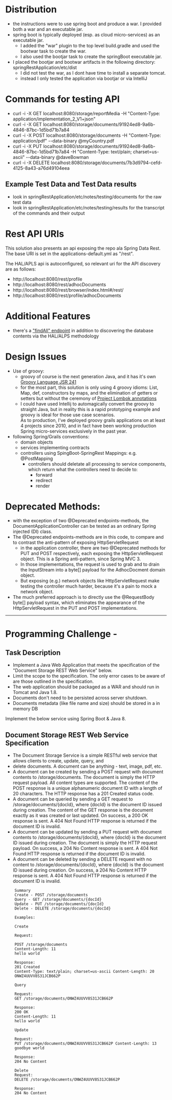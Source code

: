 # Distribution

* the instructions were to use spring boot and produce a war. I provided both a war and an executable jar. 
* spring boot is typically deployed (esp. as cloud micro-services) as an executable jar. 
   * I added the "war" plugin to the top level build.gradle and used the bootwar task to create the war. 
   * I also used the bootjar task to create the springBoot executable jar. 
* I placed the bootjar and bootwar artifacts in the following directory: springRestApplication/etc/dist
   * I did not test the war, as I dont have time to install a separate tomcat. 
   * instead I only tested the application via bootjar or via IntelliJ 

# Commands for testing API

* curl -i -X GET localhost:8080/storage/reportMedia -H "Content-Type: application/implementation_2_V1+json"
* curl -i -X GET localhost:8080/storage/documents/91924ed8-9a6b-4846-87bc-1d5bd71b7a84
* curl -i -X POST localhost:8080/storage/documents   -H "Content-Type: application/pdf"   --data-binary @myCountry.pdf
* curl -i -X PUT localhost:8080/storage/documents/91924ed8-9a6b-4846-87bc-1d5bd71b7a84 -H "Content-Type: text/plain; charset=us-ascii"   --data-binary @daveBowman
* curl -i -X DELETE localhost:8080/storage/documents/7b3d9794-cefd-4125-8a43-a76d49104eea

## Example Test Data and Test Data results

* look in springRestApplication/etc/notes/testing/documents for the raw test data
* look in springRestApplication/etc/notes/testing/results for the transcript of the commands and their output

# Rest API URIs

This solution also presents an api exposing the repo ala Spring Data Rest. The base URI is set in the 
applications-default.yml as "/rest". 

The HAL/APLS api is autoconfigured, so relevant uri for the API discovery are as follows: 

* http://localhost:8080/rest/profile
* http://localhost:8080/rest/adhocDocuments
* http://localhost:8080/rest/browser/index.html#/rest/
* http://localhost:8080/rest/profile/adhocDocuments

# Additional Features

* there's a ["findAll" endpoint](http://localhost:8080/storage/findAll) in addition to discovering the database contents via the HAL/ALPS methodology

# Design Issues

* Use of groovy: 
   * groovy of course is the next generation Java, and it has it's own [Groovy Language JSR 241](https://jcp.org/en/jsr/detail?id=241)
   * for the most part, this solution is only using 4 groovy idioms: List, Map, def, constructors by maps, and the 
elimination of getters or setters but without the ceremony of [Project Lombok annotations](https://projectlombok.org/) 
   * I could have used Intellij to automagically convert the groovy to straight Java, but in reality this is a rapid 
prototyping example and groovy is ideal for those use case scenarios.  
As to production, I've deployed groovy grails applications on at least 4 projects since 2010, and in fact have been working production Spring micro-services 
exclusively in the past year. 
* following Spring/Grails conventions: 
   * domain objects
   * services implementing contracts
   * controllers using SpingBoot-SpringRest Mappings: e.g. @PostMapping 
      * controllers should deletate all processing to service components, which return what the controllers need to decide to: 
         * forward
         * redirect
         * render

# Deprecated Methods: 

* with the exception of two @Deprecated endpoints-methods, the DocumentApplicationController can be tested as an 
ordinary Spring injected (DI) class. 
* The  @Deprecated endpoints-methods are in this code, to compare and to contrast the anti-pattern of exposing HttpServletRequest
   * in the application controller, there are two @Deprecated methods for PUT and POST respectively, each 
exposing the HttpServletRequest object. This is a Spring anti-pattern, since Spring MVC 3. 
   * In those implementations, the request is used to grab and to drain the InputStream into a byte[] payload for the 
AdhocDocment domain object. 
   * But exposing (e.g.) network objects like HttpServletRequest make testing the controller much harder, because it's a
 pain to mock a network object. 
* The much preferred approach is to directly use the @RequestBody byte[] payload syntax, which eliminates the 
appearance of the HttpServletRequest in the PUT and POST implementations. 

-------------------------------------------------------------------------------------------
# Programming Challenge - 

## Task Description
* Implement a Java Web Application that meets the specification of the "Document Storage REST Web Service" below.
* Limit the scope to the specification. The only error cases to be aware of are those outlined in the specification.
* The web application should be packaged as a WAR and should run in Tomcat and Java 1.8.
* Documents don't need to be persisted across server shutdown.
* Documents metadata (like file name and size) should be stored in a in memory DB 

Implement the below service using Spring Boot & Java 8.

## Document Storage REST Web Service Specification
* The Document Storage Service is a simple RESTful web service that allows clients to create, update, query, and 
* delete documents. A document can be anything - text, image, pdf, etc.
* A document can be created by sending a POST request with document contents to /storage/documents. The document is simply the HTTP request payload. All content types are supported. The content of the POST response is a unique alphanumeric document ID with a length of 20 characters. The HTTP response has a 201 Created status code.
* A document can be queried by sending a GET request to /storage/documents/{docId}, where {docId} is the document ID issued during creation. The content of the GET response is the document exactly as it was created or last updated. On success, a 200 OK response is sent. A 404 Not Found HTTP response is returned if the document ID is invalid.
* A document can be updated by sending a PUT request with document contents to /storage/documents/{docId}, where {docId} is the document ID issued during creation. The document is simply the HTTP request payload. On success, a 204 No Content response is sent. A 404 Not Found HTTP response is returned if the document ID is invalid.
* A document can be deleted by sending a DELETE request with no content to /storage/documents/{docId}, where {docId} is the document ID issued during creation. On success, a 204 No Content HTTP response is sent. A 404 Not Found HTTP response is returned if the document ID is invalid.
```
    Summary
    Create - POST /storage/documents
    Query - GET /storage/documents/{docId} 
    Update - PUT /storage/documents/{docId} 
    Delete - DELETE /storage/documents/{docId}
     
    Examples:
    
    Create
    
    Request:
    
    POST /storage/documents
    Content-Length: 11
    hello world
    
    Response:
    201 Created
    Content-Type: text/plain; charset=us-ascii Content-Length: 20
    ONWZ4UUVV8S31JCB662P
    
    Query
    
    Request:
    GET /storage/documents/ONWZ4UUVV8S31JCB662P
    
    Response:
    200 OK
    Content-Length: 11
    hello world
    
    Update
    
    Request:
    PUT /storage/documents/ONWZ4UUVV8S31JCB662P Content-Length: 13
    goodbye world
    
    Response:
    204 No Content
    
    Delete
    Request:
    DELETE /storage/documents/ONWZ4UUVV8S31JCB662P
    
    Response:
    204 No Content
```


